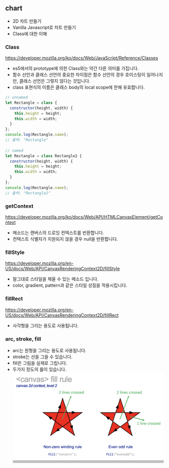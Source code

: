 ## chart

- 2D 차트 만들기
- Vanilla Javascript로 차트 만들기
- Class에 대한 이해

### Class
https://developer.mozilla.org/ko/docs/Web/JavaScript/Reference/Classes

- es5에서의 prototype에 의한 Class와는 약간 다른 의미를 가집니다.
- 함수 선언과 클래스 선언의 중요한 차이점은 함수 선언의 경우 호이스팅이 일어나지만, 클래스 선언은 그렇지 않다는 것입니다.
- class 표현식의 이름은 클래스 body의 local scope에 한해 유효합니다.

```js
// unnamed
let Rectangle = class {
  constructor(height, width) {
    this.height = height;
    this.width = width;
  }
};
console.log(Rectangle.name);
// 출력: "Rectangle"

// named
let Rectangle = class Rectangle2 {
  constructor(height, width) {
    this.height = height;
    this.width = width;
  }
};
console.log(Rectangle.name);
// 출력: "Rectangle2"

```
### getContext
https://developer.mozilla.org/ko/docs/Web/API/HTMLCanvasElement/getContext
- 메소드는 캔버스의 드로잉 컨텍스트를 반환합니다. 
- 컨텍스트 식별자가 지원되지 않을 경우 null을 반환합니다.
  
### fillStyle
https://developer.mozilla.org/en-US/docs/Web/API/CanvasRenderingContext2D/fillStyle
- 말그대로 스타일을 채울 수 있는 메소드 입니다.
- color, gradient, pattern과 같은 스타일 성질을 적용시킵니다.

### fillRect
https://developer.mozilla.org/en-US/docs/Web/API/CanvasRenderingContext2D/fillRect
- 사각형을 그리는 용도로 사용됩니다.
### arc, stroke, fill
- arc는 원형을 그리는 용도로 사용됩니다.
- stroke는 선을 그을 수 있습니다.
- fill은 그림을 실제로 그립니다.
- 두가지 정도의 룰이 있습니다.
![non-zero vs even odd](./fill.png)